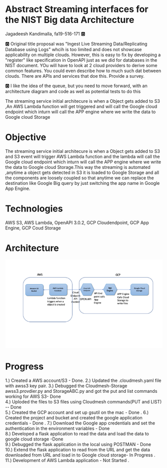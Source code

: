 # Abstract Streaming interfaces for the NIST Big data Architecture

Jagadeesh Kandimalla, fa19-516-171 :o2:

:o2: Original title proposal was "Ingest Live Streaming Data/Replicating Database using Logs" whcih is too limited and does not showcase applicability on multiple clouds. However, this is easy to fix by developing a "register" like specification in OpenAPI just as we did for databases in the NIST document. YOu will have to look at 2 cloud providers to derive some common features. You could even describe how to much such dat between clouds. There are APIs and services that doe this. Provide a survey.

:o2: I like the idea of the queue, but you need to move forward, with an architecture diagram and code as well as potential tests to do this

The streaming service initial architecure is when a Object gets added to S3 ,An AWS Lambda function will get triggered and will call the Google cloud endpoint which inturn will call the APP engine where we write the data to Google cloud Storage


# Objective

The streaming service initial architecure is when a Object gets added to S3 and S3 event will trigger AWS Lambda function and the lambda will call the Google cloud endpoint which inturn will call the APP engine where we write the data to Google cloud Storage.This way the streaming is automated ,anytime a object gets detected in S3 it is loaded to Google Storage and all the components are loosely coupled so that anytime we can replace the destination like Google Big query by just switching the app name in Google App Engine.


# Technologies

AWS S3,
AWS Lambda,
OpenAPI 3.0.2,
GCP Cloudendpoint,
GCP App Engine,
GCP Coud Storage

# Architecture

![architecture](images/architecuture-171.png)

# Progress
1.) Created a AWS account/S3 - Done.
2.) Updated the .cloudmesh.yaml file with awss3 key pair.
3.) Debugged the Cloudmesh-Storage awss3.provdier.py and StorageABC.py and got the put and list commands working for AWS S3- Done   
4.) Uploded the files to S3 files using Cloudmesh commands(PUT and LIST) -- Done    
5.) Created the GCP account and set up gsutil on the mac - Done . 
6.) Created the project and bucket and created the google application credentials - Done . 
7.) Download the Google app credentials and set the authentication in the environment variables - Done  
8.) Developed a flask application to read the data and load the data to google cloud storage -Done  
9.) Debugged the flask application in the local using POSTMAN - Done  
10.) Extend the flask application to read from the URL and get the data downloaded from URL and load in to Google cloud storage- In Progress . 
11.) Development of AWS Lambda application - Not Started . 


